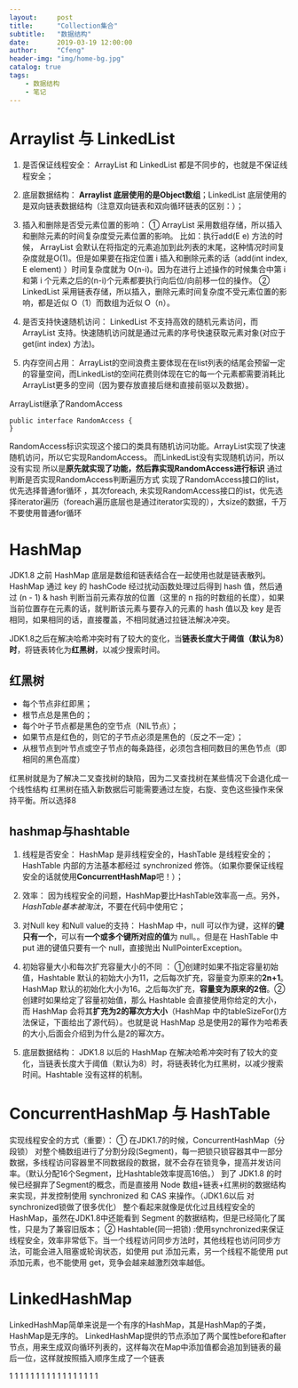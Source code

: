 ```yaml
---
layout:     post
title:      "Collection集合"
subtitle:   "数据结构"
date:       2019-03-19 12:00:00
author:     "Cfeng"
header-img: "img/home-bg.jpg"
catalog: true
tags:
    - 数据结构
    - 笔记
---
```



# Arraylist 与 LinkedList 
1. 是否保证线程安全： ArrayList 和 LinkedList 都是不同步的，也就是不保证线程安全；

2. 底层数据结构： **Arraylist 底层使用的是Object数组**；LinkedList 底层使用的是双向链表数据结构（注意双向链表和双向循环链表的区别：）；
3. 插入和删除是否受元素位置的影响： ① ArrayList 采用数组存储，所以插入和删除元素的时间复杂度受元素位置的影响。 比如：执行add(E e) 方法的时候， ArrayList 会默认在将指定的元素追加到此列表的末尾，这种情况时间复杂度就是O(1)。但是如果要在指定位置 i 插入和删除元素的话（add(int index, E element) ）时间复杂度就为 O(n-i)。因为在进行上述操作的时候集合中第 i 和第 i 个元素之后的(n-i)个元素都要执行向后位/向前移一位的操作。 ② LinkedList 采用链表存储，所以插入，删除元素时间复杂度不受元素位置的影响，都是近似 O（1）而数组为近似 O（n）。
4. 是否支持快速随机访问： LinkedList 不支持高效的随机元素访问，而 ArrayList 支持。快速随机访问就是通过元素的序号快速获取元素对象(对应于get(int index) 方法)。
5. 内存空间占用： ArrayList的空间浪费主要体现在在list列表的结尾会预留一定的容量空间，而LinkedList的空间花费则体现在它的每一个元素都需要消耗比ArrayList更多的空间（因为要存放直接后继和直接前驱以及数据）。

ArrayList继承了RandomAccess
```
public interface RandomAccess {
}
```
RandomAccess标识实现这个接口的类具有随机访问功能。ArrayList实现了快速随机访问，所以它实现RandomAccess。
而LinkedList没有实现随机访问，所以没有实现
所以是**原先就实现了功能，然后靠实现RandomAccess进行标识**
通过判断是否实现RandomAccess判断遍历方式
实现了RandomAccess接口的list，优先选择普通for循环 ，其次foreach,
未实现RandomAccess接口的ist，优先选择iterator遍历（foreach遍历底层也是通过iterator实现的），大size的数据，千万不要使用普通for循环

# HashMap
JDK1.8 之前 HashMap 底层是数组和链表结合在一起使用也就是链表散列。HashMap 通过 key 的 hashCode 经过扰动函数处理过后得到 hash 值，然后通过 (n - 1) & hash 判断当前元素存放的位置（这里的 n 指的时数组的长度），如果当前位置存在元素的话，就判断该元素与要存入的元素的 hash 值以及 key 是否相同，如果相同的话，直接覆盖，不相同就通过拉链法解决冲突。

JDK1.8之后在解决哈希冲突时有了较大的变化，当**链表长度大于阈值（默认为8）时**，将链表转化为**红黑树**，以减少搜索时间。

## 红黑树
* 每个节点非红即黑；
* 根节点总是黑色的；
* 每个叶子节点都是黑色的空节点（NIL节点）；
* 如果节点是红色的，则它的子节点必须是黑色的（反之不一定）；
* 从根节点到叶节点或空子节点的每条路径，必须包含相同数目的黑色节点（即相同的黑色高度）

红黑树就是为了解决二叉查找树的缺陷，因为二叉查找树在某些情况下会退化成一个线性结构
红黑树在插入新数据后可能需要通过左旋，右旋、变色这些操作来保持平衡。所以选择8

## hashmap与hashtable
1. 线程是否安全： HashMap 是非线程安全的，HashTable 是线程安全的；HashTable 内部的方法基本都经过 synchronized 修饰。（如果你要保证线程安全的话就使用**ConcurrentHashMap**吧！）；

2. 效率： 因为线程安全的问题，HashMap要比HashTable效率高一点。另外，*HashTable基本被淘汰*，不要在代码中使用它；
3. 对Null key 和Null value的支持： HashMap 中，null 可以作为键，这样的**键只有一个**，可以有**一个或多个键所对应的值**为 null。。但是在 HashTable 中 put 进的键值只要有一个 null，直接抛出 NullPointerException。
4. 初始容量大小和每次扩充容量大小的不同 ： ①创建时如果不指定容量初始值，Hashtable 默认的初始大小为11，之后每次扩充，容量变为原来的**2n+1**。HashMap 默认的初始化大小为16。之后每次扩充，**容量变为原来的2倍**。②创建时如果给定了容量初始值，那么 Hashtable 会直接使用你给定的大小，而 HashMap 会将其**扩充为2的幂次方大小**（HashMap 中的tableSizeFor()方法保证，下面给出了源代码）。也就是说 HashMap 总是使用2的幂作为哈希表的大小,后面会介绍到为什么是2的幂次方。
5. 底层数据结构： JDK1.8 以后的 HashMap 在解决哈希冲突时有了较大的变化，当链表长度大于阈值（默认为8）时，将链表转化为红黑树，以减少搜索时间。Hashtable 没有这样的机制。

# ConcurrentHashMap 与 HashTable
实现线程安全的方式（重要）： 
① 在JDK1.7的时候，ConcurrentHashMap（分段锁） 对整个桶数组进行了分割分段(Segment)，每一把锁只锁容器其中一部分数据，多线程访问容器里不同数据段的数据，就不会存在锁竞争，提高并发访问率。（默认分配16个Segment，比Hashtable效率提高16倍。） 到了 JDK1.8 的时候已经摒弃了Segment的概念，而是直接用 Node 数组+链表+红黑树的数据结构来实现，并发控制使用 synchronized 和 CAS 来操作。（JDK1.6以后 对 synchronized锁做了很多优化） 整个看起来就像是优化过且线程安全的 HashMap，虽然在JDK1.8中还能看到 Segment 的数据结构，但是已经简化了属性，只是为了兼容旧版本；
② Hashtable(同一把锁) :使用synchronized来保证线程安全，效率非常低下。当一个线程访问同步方法时，其他线程也访问同步方法，可能会进入阻塞或轮询状态，如使用 put 添加元素，另一个线程不能使用 put 添加元素，也不能使用 get，竞争会越来越激烈效率越低。

# LinkedHashMap
LinkedHashMap简单来说是一个有序的HashMap，其是HashMap的子类，HashMap是无序的。
LinkedHashMap提供的节点添加了两个属性before和after节点，用来生成双向循环列表的，这样每次在Map中添加值都会追加到链表的最后一位，这样就按照插入顺序生成了一个链表



1
1
1
1
1
1
1
1
1
1
1
1
1
1
1
1
1